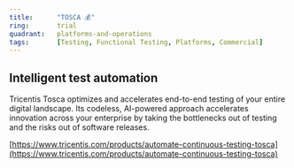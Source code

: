 ```yaml
---
title:      "TOSCA 💰"
ring:       trial
quadrant:   platforms-and-operations
tags:       [Testing, Functional Testing, Platforms, Commercial]
---
```

## Intelligent test automation

Tricentis Tosca optimizes and accelerates end-to-end testing of your entire digital landscape. Its codeless, AI-powered approach accelerates innovation across your enterprise by taking the bottlenecks out of testing and the risks out of software releases.

[https://www.tricentis.com/products/automate-continuous-testing-tosca](https://www.tricentis.com/products/automate-continuous-testing-tosca)